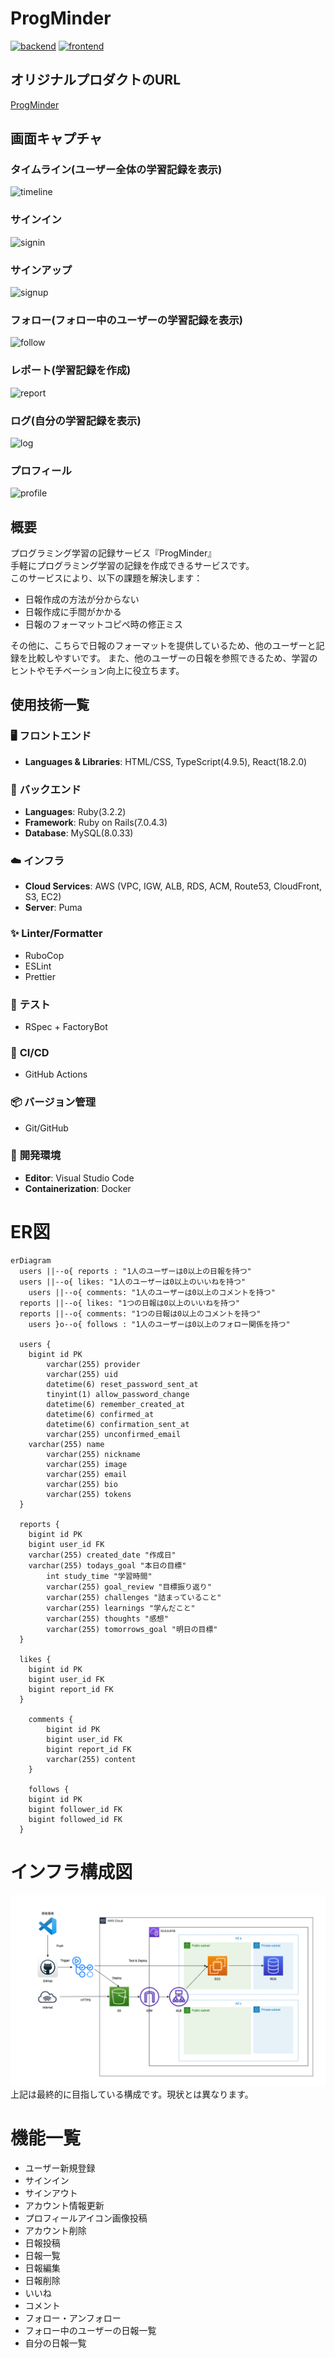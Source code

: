 # ProgMinder

[![backend](https://github.com/925rycki/ProgMinder/actions/workflows/backend.yml/badge.svg)](https://github.com/925rycki/ProgMinder/actions/workflows/backend.yml)
[![frontend](https://github.com/925rycki/ProgMinder/actions/workflows/frontend.yml/badge.svg)](https://github.com/925rycki/ProgMinder/actions/workflows/frontend.yml)

## オリジナルプロダクトのURL
[ProgMinder](http://progminder.com "Progminder timeline")

## 画面キャプチャ

### タイムライン(ユーザー全体の学習記録を表示)
![timeline](https://github.com/925rycki/ProgMinder/assets/115384725/d4878239-757c-46bc-ab8f-4c7130a74e19)

### サインイン
![signin](https://github.com/925rycki/ProgMinder/assets/115384725/59501717-1d15-48c1-bb39-7ecad160211a)

### サインアップ
![signup](https://github.com/925rycki/ProgMinder/assets/115384725/e806c6f3-b732-4ba4-a6fb-431a6e47b0b9)

### フォロー(フォロー中のユーザーの学習記録を表示)
![follow](https://github.com/925rycki/ProgMinder/assets/115384725/2e3a86c4-b4af-4e0e-b394-6edce274f877)

### レポート(学習記録を作成)
![report](https://github.com/925rycki/ProgMinder/assets/115384725/0c73211a-8ae1-4e7f-ba89-49ff23860775)

### ログ(自分の学習記録を表示)
![log](https://github.com/925rycki/ProgMinder/assets/115384725/80df6093-944f-4cac-9558-31a7c98b90e6)

### プロフィール
![profile](https://github.com/925rycki/ProgMinder/assets/115384725/4358410c-b38b-4dae-8c7e-8822738cfb1e)

## 概要
プログラミング学習の記録サービス『ProgMinder』  
手軽にプログラミング学習の記録を作成できるサービスです。  
このサービスにより、以下の課題を解決します：
- 日報作成の方法が分からない
- 日報作成に手間がかかる
- 日報のフォーマットコピペ時の修正ミス

その他に、こちらで日報のフォーマットを提供しているため、他のユーザーと記録を比較しやすいです。
また、他のユーザーの日報を参照できるため、学習のヒントやモチベーション向上に役立ちます。

## 使用技術一覧

### 🖥️ **フロントエンド**
- **Languages & Libraries**: HTML/CSS, TypeScript(4.9.5), React(18.2.0)

### 🚀 **バックエンド**
- **Languages**: Ruby(3.2.2)
- **Framework**: Ruby on Rails(7.0.4.3)
- **Database**: MySQL(8.0.33)

### ☁️ **インフラ**
- **Cloud Services**: AWS (VPC, IGW, ALB, RDS, ACM, Route53, CloudFront, S3, EC2)
- **Server**: Puma

### ✨ **Linter/Formatter**
- RuboCop
- ESLint
- Prettier

### 🧪 **テスト**
- RSpec + FactoryBot

### 🔄 **CI/CD**
- GitHub Actions

### 📦 **バージョン管理**
- Git/GitHub

### 💼 **開発環境**
- **Editor**: Visual Studio Code
- **Containerization**: Docker

# ER図
```mermaid
erDiagram
  users ||--o{ reports : "1人のユーザーは0以上の日報を持つ"
  users ||--o{ likes: "1人のユーザーは0以上のいいねを持つ"
	users ||--o{ comments: "1人のユーザーは0以上のコメントを持つ"
  reports ||--o{ likes: "1つの日報は0以上のいいねを持つ"
  reports ||--o{ comments: "1つの日報は0以上のコメントを持つ"
	users }o--o{ follows : "1人のユーザーは0以上のフォロー関係を持つ"

  users {
    bigint id PK
		varchar(255) provider
		varchar(255) uid
		datetime(6) reset_password_sent_at
		tinyint(1) allow_password_change
		datetime(6) remember_created_at
		datetime(6) confirmed_at
		datetime(6) confirmation_sent_at
		varchar(255) unconfirmed_email
    varchar(255) name
		varchar(255) nickname
		varchar(255) image
		varchar(255) email
		varchar(255) bio
		varchar(255) tokens
  }

  reports {
    bigint id PK
    bigint user_id FK
    varchar(255) created_date "作成日"
    varchar(255) todays_goal "本日の目標"
		int study_time "学習時間"
		varchar(255) goal_review "目標振り返り"
		varchar(255) challenges "詰まっていること"
		varchar(255) learnings "学んだこと"
		varchar(255) thoughts "感想"
		varchar(255) tomorrows_goal "明日の目標"
  }

  likes {
    bigint id PK
    bigint user_id FK
    bigint report_id FK
  }

	comments {
		bigint id PK
		bigint user_id FK
		bigint report_id FK
		varchar(255) content
	}

	follows {
    bigint id PK
    bigint follower_id FK
    bigint followed_id FK
  }
```

# インフラ構成図
![インフラ構成図](infra.png "infra.png")
上記は最終的に目指している構成です。現状とは異なります。

# 機能一覧
- ユーザー新規登録
- サインイン
- サインアウト
- アカウント情報更新
- プロフィールアイコン画像投稿
- アカウント削除
- 日報投稿
- 日報一覧
- 日報編集
- 日報削除
- いいね
- コメント
- フォロー・アンフォロー
- フォロー中のユーザーの日報一覧
- 自分の日報一覧
